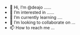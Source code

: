 - 👋 Hi, I’m @deajo ......
- 👀 I’m interested in ......
- 🌱 I’m currently learning ....
- 💞️ I’m looking to collaborate on ...
- 📫 How to reach me ...

<!---
deajo/deajo is a ✨ special ✨ repository because its `README.md` (this file) appears on your GitHub profile.
You can click the Preview link to take a look at your changes.
--->
